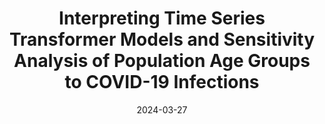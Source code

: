 ---
title: "Interpreting Time Series Transformer Models and Sensitivity Analysis of Population Age Groups to COVID-19 Infections"
collection: publications
permalink: /publication/2024-03-27
date: 2024-03-27
venue: 'AAAI&apos;24 WORKSHOP: AI FOR TIME SERIES ANALYSIS (AI4TS)'
slidesurl: 'https://github.com/UVA-MLSys/COVID-19-age-groups'
paperurl: ' https://arxiv.org/html/2401.15119v1'
---
